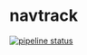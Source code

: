 # navtrack
<a href="https://gitlab.com/navtrack/navtrack/pipelines" target="_blank"><img alt="pipeline status" src="https://gitlab.com/navtrack/navtrack/badges/master/pipeline.svg" /></a>
